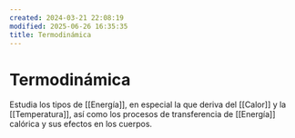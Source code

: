 ```yaml
---
created: 2024-03-21 22:08:19
modified: 2025-06-26 16:35:35
title: Termodinámica
---
```


# Termodinámica

Estudia los tipos de [[Energía]], en especial la que deriva del [[Calor]] y la [[Temperatura]], así como los procesos de transferencia de [[Energía]] calórica y sus efectos en los cuerpos.
